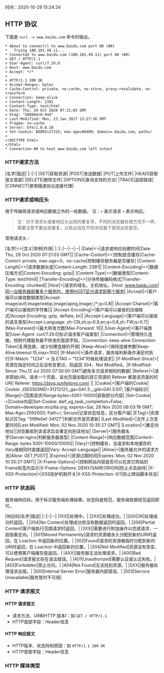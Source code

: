 时间：2020-10-29 15:24:24

## HTTP 协议

下面是 `curl -v www.baidu.com` 命令的输出。

```shell
* About to connect() to www.baidu.com port 80 (#0)
*   Trying 180.101.49.11...
* Connected to www.baidu.com (180.101.49.11) port 80 (#0)
> GET / HTTP/1.1
> User-Agent: curl/7.29.0
> Host: www.baidu.com
> Accept: */*
>
< HTTP/1.1 200 OK
< Accept-Ranges: bytes
< Cache-Control: private, no-cache, no-store, proxy-revalidate, no-transform
< Connection: keep-alive
< Content-Length: 2381
< Content-Type: text/html
< Date: Thu, 29 Oct 2020 07:21:03 GMT
< Etag: "588604c8-94d"
< Last-Modified: Mon, 23 Jan 2017 13:27:36 GMT
< Pragma: no-cache
< Server: bfe/1.0.8.18
< Set-Cookie: BDORZ=27315; max-age=86400; domain=.baidu.com; path=/
<
<!DOCTYPE html>
</html>
* Connection #0 to host www.baidu.com left intact
```

### HTTP请求方法

|名字|描述|
|::|::|
|GET|获取资源|
|POST|发送数据|
|PUT|上传文件|
|HEAD|获取报文首部|
|DELETE|删除文件|
|OPTIONS|查询支持的方法|
|TRACE|追踪路径|
|CONNECT|使用隧道协议连接代理|

### HTTP请求或响应头

用于传输除请求或响应数据之外的一些数据。 注：`>` 表示请求 `<` 表示响应。

> 注：对于请求头或者响应头出现的重复项，不同的浏览器处理方式不一样，需要注意不要出现重复，以免出现在不同浏览器下表现出现差异。

常用请求头：

|名字|<>|含义|举例|作用|
|::|::|--|--|--|
|Date|<>|请求或响应创建时间|Date: Thu, 29 Oct 2020 07:21:03 GMT||
|Cache-Contorl|<>|控制是否缓存|Cache-Contorl: private, max-age=0，no-cache|控制缓存服务器是否缓存|
|Content-Length|<>|请求数据长度|Content-Length: 2381||
|Content-Encoding|<>|数据压缩方式|Content-Encoding: gzip||
|Content-Type|<>|数据类型|Content-Type: text/html||
|Transfer-Encoding|<>|分块传输编码格式|Transfer-Encoding: chunked||
|Host|>|请求的域名，主机地址。|Host: www.baidu.com|同一台服务器部署多个服务时，使用HOST区分请求到那个服务|
|Accept|>|客户端可以接收数据类型|Accept: image/avif,image/webp,image/apng,image/*,*/*;q=0.8||
|Accept-Charset|>|客户端可以接收的字符集|||
|Accept-Encoding|>|客户端可以接收的压缩格式|Accept-Encoding: gzip, deflate, br||
|Accept-Language|>|客户端可以接收的语言类型|Accept-Language: zh-CN,zh;q=0.9,en;q=0.8,zh-TW;q=0.7||
|Max-Forward|>|最大转发次数|Max-Forward: 10||
|User-Agent|>|客户端类型|User-Agent: curl/7.29.0|标识请求客户端类型|
|Connection|>|管理持久连接。控制代理服务器不转发的首部字段。|Connection: keep-alive  Connection: Token|复用连接，减少创建连接的开销|
|Keep-Alive|>|保持连接参数|Keep-Alive:timeout:15,max=100||
|If-Match|>|条件请求，服务端判断条件满足时执行|If-Match: "1234" -> 当 ETAG = “1234”时候处理请求||
|If-Modified-Since|>|资源在指定时间之后没有变更过，则返回 304，Not Modified。|If-Modified-Since: Thu,12 Jul 2020 07:30:00 GMT|避免多次请求相同的数据|
|Referer|>|请求原始URI。请求一个页面，该也页面加载的其它资源的 Referer 都是该页面的的URI| Referer: https://blog.sunfeilong.com/                        ||
|Cookie|>|客户端的Cookie| Cookie: JSESSIONID=31212121;_ga=GA1.3.;_gid=GA1.3.107;       |客户端标识|
|Range|>|范围请求|Range:bytes=5001-10000|获取部分内容|
|Set-Cookie|<|Cookie内容|Set-Cookie: dwf_sg_task_completion=False; Domain=developer.mozilla.org; expires=Sat, 28 Nov 2020 08:03:18 GMT; Max-Age=2592000; Path=/; Secure|记录状态信息，区分客户端|
|ETag|<|资源标识|ETag: "5f9fe0ef-34f27"|判断文件是否更新|
|Last-Modified|<|文件上次变更时间|Last-Modified: Mon, 02 Nov 2020 10:35:27 GMT||
|Location|<|重定向地址||浏览器收到该请求后会重定向到该地址|
|Server|<|服务器名字|Server:nginx|判断服务器类型|
|Content-Range|<|响应数据范围|Content-Range: bytes 5001-10000/10000||
|Vary|<|控制缓存，当请求和本地缓存的Vary值相同时直接返回|Vary: Accept-Language||
|Allow|<|服务器允许的请求方法|Allow: GET,POST||
|Expires|<|资源过期时间|Expires: Mon, 02 Nov 2020 10:35:27 GMT||
|X-Frame-Options|<|控制网站内容是否可以在其它网站的Frame标签内显示|X-Frame-Options: DENY/SAMEORIGIN|防止点击劫持|
|X-XSS-Protection|<|XSS防护机制开关|X-XSS-Protection: 0/1|防止跨站脚本攻击|

### HTTP 状态码

服务端响应码，用于标识服务端处理结果。状态码是规范，服务端依据规范返回即可。

|响应码|名字|描述|
|::|::|--|
|1XX||处理中。|
|2XX||处理成功。|
|200|OK|处理成功时返回。|
|204|No Content|处理成功但没有数据返回时返回。|
|206|Partial Content|客户端执行范围请求时返回。|
|3XX||需要进行附加操作以完成请求，一般指重定向。|
|301|Moved Permanently|请求的资源被永久分配到新的URI时返回，在 Loaction 中返回新的位置。|
|302|Found|请求的资源被临时分配到新的URI时返回，在 Loaction 中返回新的位置。|
|304|Not Modified|资源没有改变，可以使用客户端缓存是返回。|
|4XX||服务器无法处理请求。|
|400|Bad Request|请求报文存在语法错误。|
|401|Unauthorized|需要认证或认证失败。|
|403|Forbidden|禁止访问。|
|404|Not Found|无法找到资源。|
|5XX||服务器处理请求出错。|
|500|Internal Server Error|服务器内部错误。|
|503|Service Unavailable|服务暂时不可用|

### HTTP 请求报文

#### HTTP 请求报文

* 请求方法、UR和HTTP 版本I：如 `GET / HTTP/1.1`
* HTTP首部字段：Header信息

#### HTTP 响应报文

* HTTP版本、状态码和原因：如 `HTTP/1.1 200 OK`
* HTTP首部字段：Header信息

### HTTP 媒体类型